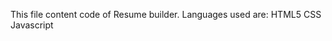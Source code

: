This file content code of Resume builder.
Languages used are:
HTML5
CSS
Javascript
                     
